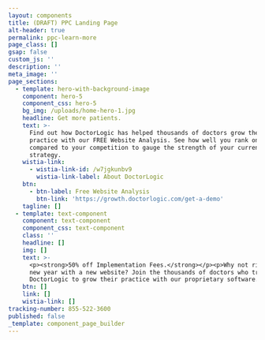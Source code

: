 ```yaml
---
layout: components
title: (DRAFT) PPC Landing Page
alt-header: true
permalink: ppc-learn-more
page_class: []
gsap: false
custom_js: ''
description: ''
meta_image: ''
page_sections:
  - template: hero-with-background-image
    component: hero-5
    component_css: hero-5
    bg_img: /uploads/home-hero-1.jpg
    headline: Get more patients.
    text: >-
      Find out how DoctorLogic has helped thousands of doctors grow their
      practice with our FREE Website Analysis. See how well you rank on Google
      compared to your competition to gauge the strength of your current SEO
      strategy.
    wistia-link:
      - wistia-link-id: /w7jgkunbv9
        wistia-link-label: About DoctorLogic
    btn:
      - btn-label: Free Website Analysis
        btn-link: 'https://growth.doctorlogic.com/get-a-demo'
    tagline: []
  - template: text-component
    component: text-component
    component_css: text-component
    class: ''
    headline: []
    img: []
    text: >-
      <p><strong>50% off Implementation Fees.</strong></p><p>Why not ring in the
      new year with a new website? Join the thousands of doctors who trust
      DoctorLogic to grow their practice with our proprietary software.</p>
    btn: []
    link: []
    wistia-link: []
tracking-number: 855-522-3600
published: false
_template: component_page_builder
---
```


